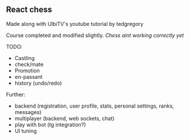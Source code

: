 ## React chess

Made along with UlbiTV's youtube tutorial by tedgregory

Course completed and modified slightly.
_Chess aint working correctly yet_

TODO:

- Castling
- check/mate
- Promotion
- en-passant
- history (undo/redo)

Further:

- backend (registration, user profile, stats, personal settings, ranks, messages)
- multiplayer (backend, web sockets, chat)
- play with bot (tg integration?)
- UI tuning
